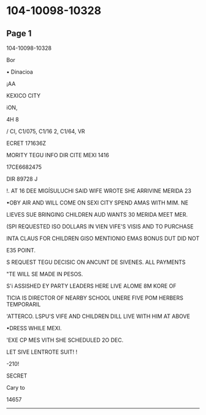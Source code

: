 # 104-10098-10328

## Page 1

104-10098-10328

Bor

• Dinacioa

¡AA

KEXICO CITY

iON,

4H 8

/ CI, C1/075, C1/16 2, C1/64, VR

ECRET 171636Z

MORITY TEGU INFO DIR CITE MEXI 1416

17CE6682475

DIR 89728 J

!. AT 16 DEE MIGÍSULUCHI SAID WIFE WROTE SHE ARRIVINE MERIDA 23

•OBY AIR AND WILL COME ON SEXI CITY SPEND AMAS WITH MIM. NE

LIEVES SUE BRINGING CHILDREN AUD WANTS 30 MERIDA MEET MER.

(SPI REQUESTED ISO DOLLARS IN VIEN VIFE'S VISIS AND TO PURCHASE

INTA CLAUS FOR CHILDREN GISO MENTIONIO EMAS BONUS DUT DID NOT

E35 POINT.

S REQUEST TEGU DECISIC ON ANCUNT DE SIVENES. ALL PAYMENTS

"TE WILL SE MADE IN PESOS.

S'i ASSISHED EY PARTY LEADERS HERE LIVE ALOME 8M KORE OF

TICIA IS DIRECTOR OF NEARBY SCHOOL UNERE FIVE POM HERBERS TEMPORARIL

'ATTERCO. LSPU'S VIFE AND CHILDREN DILL LIVE WITH HIM AT ABOVE

•DRESS WHILE MEXI.

'EXE CP MES VITH SHE SCHEDULED 2O DEC.

LET SIVE LENTROTE SUIT! !

-210!

SECRET

Cary to

14657

---

